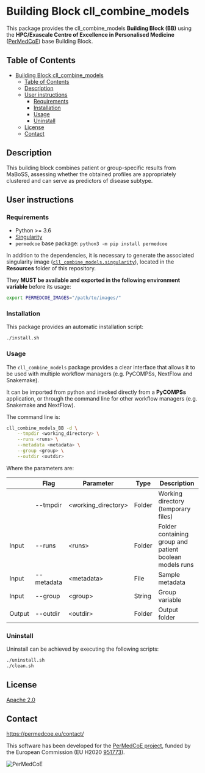 # Building Block cll_combine_models

This package provides the cll_combine_models **Building Block (BB)** using the **HPC/Exascale Centre of Excellence in Personalised Medicine**
([PerMedCoE](https://permedcoe.eu/)) base Building Block.

## Table of Contents

- [Building Block cll\_combine\_models](#building-block-cll_combine_models)
  - [Table of Contents](#table-of-contents)
  - [Description](#description)
  - [User instructions](#user-instructions)
    - [Requirements](#requirements)
    - [Installation](#installation)
    - [Usage](#usage)
    - [Uninstall](#uninstall)
  - [License](#license)
  - [Contact](#contact)

## Description

This building block combines patient or group-specific results from MaBoSS, assessing whether the obtained profiles are appropriately clustered and can serve as predictors of disease subtype.

## User instructions

### Requirements

- Python >= 3.6
- [Singularity](https://singularity.lbl.gov/docs-installation)
- `permedcoe` base package: `python3 -m pip install permedcoe`

In addition to the dependencies, it is necessary to generate the associated
singularity image ([`cll_combine_models.singularity`](../Resources/images/cll_combine_models.singularity)),
located in the **Resources** folder of this repository.

They **MUST be available and exported in the following environment variable**
before its usage:

```bash
export PERMEDCOE_IMAGES="/path/to/images/"
```

### Installation

This package provides an automatic installation script:

```bash
./install.sh
```

### Usage

The `cll_combine_models` package provides a clear interface that allows
it to be used with multiple workflow managers (e.g. PyCOMPSs, NextFlow and
Snakemake).

It can be imported from python and invoked directly from a **PyCOMPSs**
application, or through the command line for other workflow managers
(e.g. Snakemake and NextFlow).

The command line is:

```bash
cll_combine_models_BB -d \
    --tmpdir <working_directory> \
    --runs <runs> \
    --metadata <metadata> \
    --group <group> \
    --outdir <outdir>
```

Where the parameters are:

|        | Flag       | Parameter            | Type   | Description                                             |
|--------|------------|----------------------|--------|---------------------------------------------------------|
|        | --tmpdir   | \<working_directory> | Folder | Working directory (temporary files)                     |
| Input  | --runs     | \<runs>              | Folder | Folder containing group and patient boolean models runs |
| Input  | --metadata | \<metadata>          | File   | Sample metadata                                         |
| Input  | --group    | \<group>             | String | Group variable                                          |
| Output | --outdir   | \<outdir>            | Folder | Output folder                                           |

### Uninstall

Uninstall can be achieved by executing the following scripts:

```bash
./uninstall.sh
./clean.sh
```

## License

[Apache 2.0](https://www.apache.org/licenses/LICENSE-2.0)

## Contact

<https://permedcoe.eu/contact/>

This software has been developed for the [PerMedCoE project](https://permedcoe.eu/), funded by the European Commission (EU H2020 [951773](https://cordis.europa.eu/project/id/951773)).

![](https://permedcoe.eu/wp-content/uploads/2020/11/logo_1.png "PerMedCoE")
